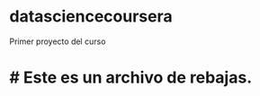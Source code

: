 datasciencecoursera
===================

Primer proyecto del curso
# # Este es un archivo de rebajas.
